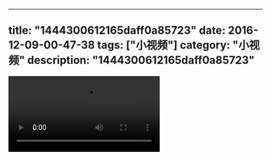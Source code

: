 
---
title: "1444300612165daff0a85723"
date: 2016-12-09-00-47-38
tags: ["小视频"]
category: "小视频"
description: "1444300612165daff0a85723"
---
<video src="http://ohtsqip0g.bkt.clouddn.com/1444300612165daff0a85723.mp4" controls="controls"></video>
